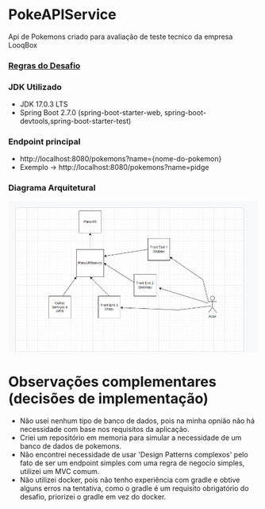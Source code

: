 # PokeAPIService
Api de Pokemons criado para avaliação de teste tecnico da empresa LooqBox

### [Regras do Desafio](https://github.com/looqbox/looqbox-backend-challenge#readme)
 
### JDK Utilizado
* JDK 17.0.3 LTS
* Spring Boot 2.7.0 (spring-boot-starter-web, spring-boot-devtools,spring-boot-starter-test) 
 
### Endpoint principal
* http://localhost:8080/pokemons?name={nome-do-pokemon}
* Exemplo -> http://localhost:8080/pokemons?name=pidge 

### Diagrama Arquitetural
![Screenshot](DIAGRAMA-ARQUITETURAL.png)


# Observações complementares (decisões de implementação)

* Não usei nenhum tipo de banco de dados, pois na minha opnião não há necessidade com base nos requisitos da aplicação.
* Criei um repositório em memoria para simular a necessidade de um banco de dados de pokemons.
* Não encontrei necessidade de usar 'Design Patterns complexos' pelo fato de ser um endpoint simples com uma regra de negocio simples, utilizei um MVC comum.
* Não utilizei docker, pois não tenho experiência com gradle e obtive alguns erros na tentativa, como o gradle é um requisito obrigatório do desafio, priorizei o gradle em vez do docker.
